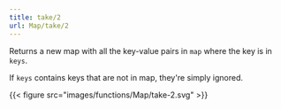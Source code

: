 ```yaml
---
title: take/2
url: Map/take/2
---
```



Returns a new map with all the key-value pairs in `map` where the key is in `keys`.

If `keys` contains keys that are not in map, they're simply ignored.

{{< figure src="images/functions/Map/take-2.svg" >}}
